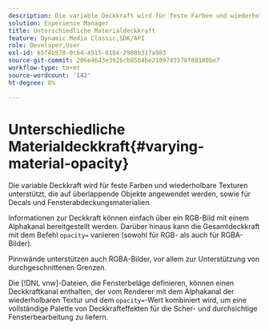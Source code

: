 ```yaml
---
description: Die variable Deckkraft wird für feste Farben und wiederholbare Texturen unterstützt, die auf überlappende Objekte angewendet werden, sowie für Decals und Fensterabdeckungsmaterialien.
solution: Experience Manager
title: Unterschiedliche Materialdeckkraft
feature: Dynamic Media Classic,SDK/API
role: Developer,User
exl-id: 65f4b578-0c64-4515-8184-2908b317a983
source-git-commit: 206e4643e3926cb85b4be2189743578f88180be7
workflow-type: tm+mt
source-wordcount: '142'
ht-degree: 0%

---
```


# Unterschiedliche Materialdeckkraft{#varying-material-opacity}

Die variable Deckkraft wird für feste Farben und wiederholbare Texturen unterstützt, die auf überlappende Objekte angewendet werden, sowie für Decals und Fensterabdeckungsmaterialien.

Informationen zur Deckkraft können einfach über ein RGB-Bild mit einem Alphakanal bereitgestellt werden. Darüber hinaus kann die Gesamtdeckkraft mit dem Befehl `opacity=` variieren (sowohl für RGB- als auch für RGBA-Bilder).

Pinnwände unterstützen auch RGBA-Bilder, vor allem zur Unterstützung von durchgeschnittenen Grenzen.

Die [!DNL vnw]-Dateien, die Fensterbeläge definieren, können einen Deckkraftkanal enthalten, der vom Renderer mit dem Alphakanal der wiederholbaren Textur und dem `opacity=`-Wert kombiniert wird, um eine vollständige Palette von Deckkrafteffekten für die Scher- und durchsichtige Fensterbearbeitung zu liefern.
